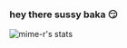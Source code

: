 ### hey there sussy baka 😏

![mime-r's stats](https://github-readme-stats.vercel.app/api?username=mime-r&show_icons=true&theme=synthwave&bg_color=45,d7e7a9,d3c0f9,f99a9c&title_color=966fd6)

<!--
**mime-r/mime-r** is a ✨ _special_ ✨ repository because its `README.md` (this file) appears on your GitHub profile.

Here are some ideas to get you started:

- 🔭 I’m currently working on ...
- 🌱 I’m currently learning ...
- 👯 I’m looking to collaborate on ...
- 🤔 I’m looking for help with ...
- 💬 Ask me about ...
- 📫 How to reach me: ...
- 😄 Pronouns: ...
- ⚡ Fun fact: ...
-->
